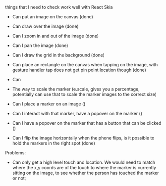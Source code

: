 things that I need to check work well with React Skia

- Can put an image on the canvas (done)
- Can draw over the image (done)
- Can I zoom in and out of the image (done)
- Can I pan the image (done)
- Can I draw the grid in the background (done)

- Can place an rectangle on the canvas when tapping on the image, with gesture handler tap does not get pin point location though (done)
- Can
- The way to scale the marker (e.scale, gives you a percentage, potentially can use that to scale the marker images to the correct size)

- Can I place a marker on an image ()
- Can I interact with that marker, have a popover on the marker ()
- Can I have a popover on the marker that has a button that can be clicked ()
- Can I flip the image horizontally when the phone flips, is it possible to hold the markers in the right spot (done)

Problems:

- Can only get a high level touch and location. We would need to match where the x,y coords are of the touch to where the marker is currently sitting on the image, to see whether the person has touched the marker or not;
